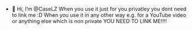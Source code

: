 - 👋 Hi, I’m @CaseLZ
When you use it just for you privatley you dont need to link me :D
When you use it in any other way e.g. for a YouTube video or anything else which is non private YOU NEED TO LINK ME!!!!
